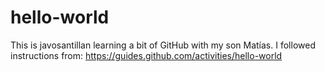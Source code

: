# hello-world
This is javosantillan learning a bit of GitHub with my son Matías.
I followed instructions from:
https://guides.github.com/activities/hello-world
